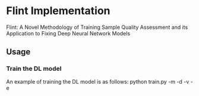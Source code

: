 # Flint Implementation
Flint: A Novel Methodology of Training Sample Quality Assessment and its Application to Fixing Deep Neural Network Models

## Usage
### Train the DL model
An example of training the DL model is as follows:
python train.py -m <model name> -d <dataset> -v <version> -e <epochs>
